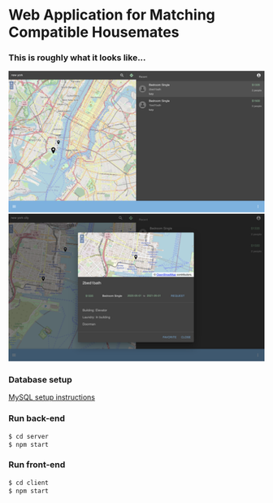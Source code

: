 # Web Application for Matching Compatible Housemates

### This is roughly what it looks like...
![Alt text](ex2.png?raw=true "ex2")
![Alt text](ex1.png?raw=true "ex1")

### Database setup
[MySQL setup instructions](./server/README.md)

### Run back-end
```
$ cd server
$ npm start
```

### Run front-end
```
$ cd client
$ npm start
```


